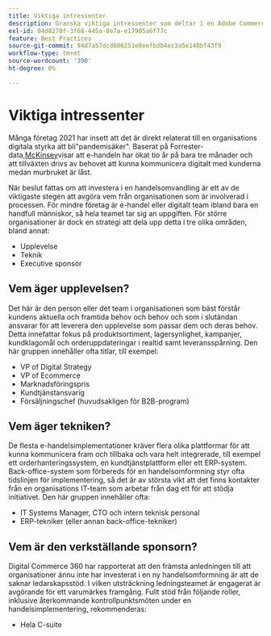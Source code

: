 ```yaml
---
title: Viktiga intressenter
description: Granska viktiga intressenter som deltar i en Adobe Commerce-implementering och vem som äger olika aspekter av projektet.
exl-id: 04d8270f-3f68-445a-8e7a-e17905a6f77c
feature: Best Practices
source-git-commit: 94d7a57dcd006251e8eefbdb4ec3a5e140bf43f9
workflow-type: tm+mt
source-wordcount: '390'
ht-degree: 0%

---
```


# Viktiga intressenter

Många företag 2021 har insett att det är direkt relaterat till en organisations digitala styrka att bli&quot;pandemisäker&quot;. Baserat på Forrester-data,[McKinsey](https://www.mckinsey.com/business-functions/strategy-and-corporate-finance/our-insights/five-fifty-the-quickening)visar att e-handeln har ökat tio år på bara tre månader och att tillväxten drivs av behovet att kunna kommunicera digitalt med kunderna medan murbruket är låst.

När beslut fattas om att investera i en handelsomvandling är ett av de viktigaste stegen att avgöra vem från organisationen som är involverad i processen. För mindre företag är e-handel eller digitalt team ibland bara en handfull människor, så hela teamet tar sig an uppgiften. För större organisationer är dock en strategi att dela upp detta i tre olika områden, bland annat:

- Upplevelse
- Teknik
- Executive sponsor

## Vem äger upplevelsen?

Det här är den person eller det team i organisationen som bäst förstår kundens aktuella och framtida behov och behov och som i slutändan ansvarar för att leverera den upplevelse som passar dem och deras behov. Detta innefattar fokus på produktsortiment, lagersynlighet, kampanjer, kundklagomål och orderuppdateringar i realtid samt leveransspårning. Den här gruppen innehåller ofta titlar, till exempel:

- VP of Digital Strategy
- VP of Ecommerce
- Marknadsföringspris
- Kundtjänstansvarig
- Försäljningschef (huvudsakligen för B2B-program)

## Vem äger tekniken?

De flesta e-handelsimplementationer kräver flera olika plattformar för att kunna kommunicera fram och tillbaka och vara helt integrerade, till exempel ett orderhanteringssystem, en kundtjänstplattform eller ett ERP-system. Back-office-system som förbereds för en handelsomformning styr ofta tidslinjen för implementering, så det är av största vikt att det finns kontakter från en organisations IT-team som arbetar från dag ett för att stödja initiativet. Den här gruppen innehåller ofta:

- IT Systems Manager, CTO och intern teknisk personal
- ERP-tekniker (eller annan back-office-tekniker)

## Vem är den verkställande sponsorn?

Digital Commerce 360 har rapporterat att den främsta anledningen till att organisationer ännu inte har investerat i en ny handelsomformning är att de saknar ledarskapsstöd. I vilken utsträckning ledningsteamet är engagerat är avgörande för ett varumärkes framgång. Fullt stöd från följande roller, inklusive återkommande kontrollpunktsmöten under en handelsimplementering, rekommenderas:

- Hela C-suite
